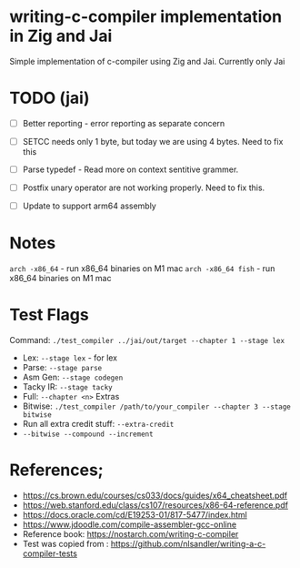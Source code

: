 # writing-c-compiler implementation in Zig and Jai

Simple implementation of c-compiler using Zig and Jai. Currently only Jai


# TODO (jai)
- [ ] Better reporting - error reporting as separate concern
- [ ] SETCC needs only 1 byte, but today we are using 4 bytes. Need to fix this
- [ ] Parse typedef - Read more on context sentitive grammer.
- [ ] Postfix unary operator are not working properly. Need to fix this.
- [ ] Update to support arm64 assembly



# Notes
`arch -x86_64` - run x86_64 binaries on M1 mac
`arch -x86_64 fish` - run x86_64 binaries on M1 mac

# Test Flags
Command: `./test_compiler ../jai/out/target --chapter 1 --stage lex`
- Lex: `--stage lex` - for lex
- Parse: `--stage parse`
- Asm Gen: `--stage codegen`
- Tacky IR: `--stage tacky`
- Full: `--chapter <n>`
Extras
- Bitwise: `./test_compiler /path/to/your_compiler --chapter 3 --stage bitwise`
- Run all extra credit stuff: `--extra-credit`
- `--bitwise --compound --increment`


# References;
- https://cs.brown.edu/courses/cs033/docs/guides/x64_cheatsheet.pdf
- https://web.stanford.edu/class/cs107/resources/x86-64-reference.pdf
- https://docs.oracle.com/cd/E19253-01/817-5477/index.html
- https://www.jdoodle.com/compile-assembler-gcc-online
- Reference book: https://nostarch.com/writing-c-compiler
- Test was copied from : https://github.com/nlsandler/writing-a-c-compiler-tests


